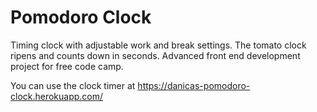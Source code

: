 # Pomodoro Clock

Timing clock with adjustable work and break settings. The tomato clock ripens and counts down in seconds. 
Advanced front end development project for free code camp. 
 
 You can use the clock timer at https://danicas-pomodoro-clock.herokuapp.com/

